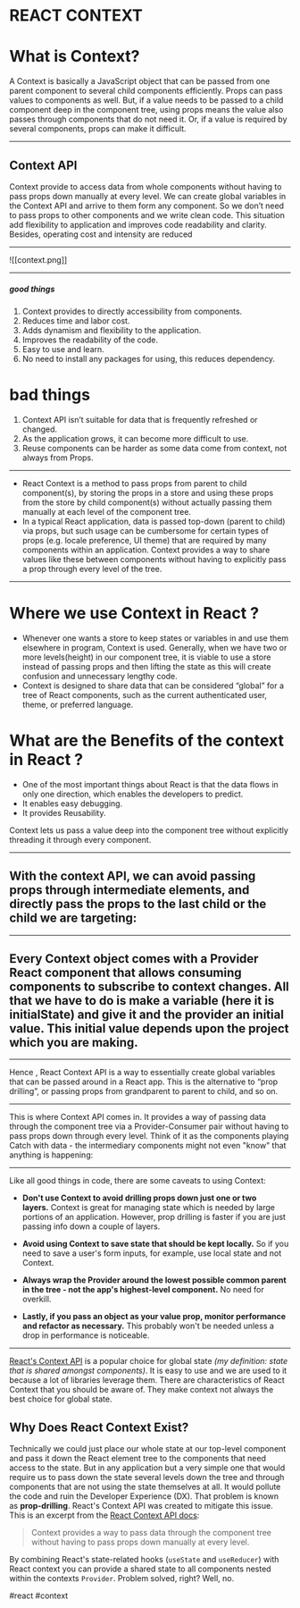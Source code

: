 # REACT CONTEXT
# What is Context?

A Context is basically a JavaScript object that can be passed from one parent component to several child components efficiently. Props can pass values to components as well. But, if a value needs to be passed to a child component deep in the component tree, using props means the value also passes through components that do not need it. Or, if a value is required by several components, props can make it difficult.
***
## **Context API**
Context provide to access data from whole components without having to pass props down manually at every level. We can create global variables in the Context API and arrive to them form any component. So we don’t need to pass props to other components and we write clean code. This situation add flexibility to application and improves code readability and clarity. Besides, operating cost and intensity are reduced
***
![[context.png]]
***
##### good things

1.  Context provides to directly accessibility from components.
2.  Reduces time and labor cost.
3.  Adds dynamism and flexibility to the application.
4.  Improves the readability of the code.
5.  Easy to use and learn.
6.  No need to install any packages for using, this reduces dependency.

# bad things
1.  Context API isn’t suitable for data that is frequently refreshed or changed.
2.  As the application grows, it can become more difficult to use.
3.  Reuse components can be harder as some data come from context, not always from Props.
***

-   React Context is a method to pass props from parent to child component(s), by storing the props in a store and using these props from the store by child component(s) without actually passing them manually at each level of the component tree.
-   In a typical React application, data is passed top-down (parent to child) via props, but such usage can be cumbersome for certain types of props (e.g. locale preference, UI theme) that are required by many components within an application. Context provides a way to share values like these between components without having to explicitly pass a prop through every level of the tree.
***
# Where we use Context in React ?

-   Whenever one wants a store to keep states or variables in and use them elsewhere in program, Context is used. Generally, when we have two or more levels(height) in our component tree, it is viable to use a store instead of passing props and then lifting the state as this will create confusion and unnecessary lengthy code.
-   Context is designed to share data that can be considered “global” for a tree of React components, such as the current authenticated user, theme, or preferred language.

# What are the Benefits of the context in React ?

-   One of the most important things about React is that the data flows in only one direction, which enables the developers to predict.
-   It enables easy debugging.
-   It provides Reusability.

Context lets us pass a value deep into the component tree without explicitly threading it through every component.
***
## With the context API, we can avoid passing props through intermediate elements, and directly pass the props to the last child or the child we are targeting:
***
## Every Context object comes with a Provider React component that allows consuming components to subscribe to context changes. All that we have to do is make a variable (here it is initialState) and give it and the provider an initial value. This initial value depends upon the project which you are making.
***
Hence , React Context API is a way to essentially create global variables that can be passed around in a React app. This is the alternative to “prop drilling”, or passing props from grandparent to parent to child, and so on.
***
This is where Context API comes in. It provides a way of passing data through the component tree via a Provider-Consumer pair without having to pass props down through every level. Think of it as the components playing Catch with data - the intermediary components might not even "know" that anything is happening:
***
Like all good things in code, there are some caveats to using Context:

-   **Don't use Context to avoid drilling props down just one or two layers.** Context is great for managing state which is needed by large portions of an application. However, prop drilling is faster if you are just passing info down a couple of layers.
    
-   **Avoid using Context to save state that should be kept locally.** So if you need to save a user's form inputs, for example, use local state and not Context.
    
-   **Always wrap the Provider around the lowest possible common parent in the tree - not the app's highest-level component.** No need for overkill.
    
-   **Lastly, if you pass an object as your value prop, monitor performance and refactor as necessary.** This probably won't be needed unless a drop in performance is noticeable.
***
[React's Context API](https://reactjs.org/docs/context.html) is a popular choice for global state _(my definition: state that is shared amongst components)_. It is easy to use and we are used to it because a lot of libraries leverage them. There are characteristics of React Context that you should be aware of. They make context not always the best choice for global state.

## Why Does React Context Exist?

Technically we could just place our whole state at our top-level component and pass it down the React element tree to the components that need access to the state. But in any application but a very simple one that would require us to pass down the state several levels down the tree and through components that are not using the state themselves at all. It would pollute the code and ruin the Developer Experience (DX). That problem is known as **prop-drilling**. React's Context API was created to mitigate this issue. This is an excerpt from the [React Context API docs](https://reactjs.org/docs/context.html):

> Context provides a way to pass data through the component tree without having to pass props down manually at every level.

By combining React's state-related hooks (`useState` and `useReducer`) with React context you can provide a shared state to all components nested within the contexts `Provider`. Problem solved, right? Well, no. 

#react #context

